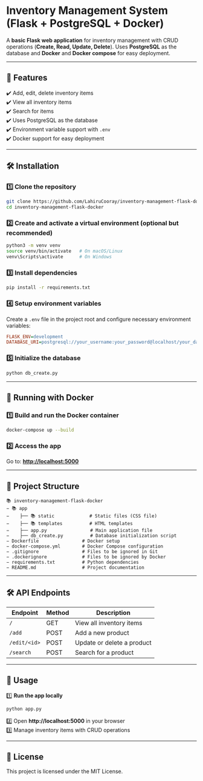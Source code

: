 # **Inventory Management System (Flask + PostgreSQL + Docker)**  
A **basic Flask web application** for inventory management with CRUD operations (**Create, Read, Update, Delete**). Uses **PostgreSQL** as the database and **Docker** and **Docker compose** for easy deployment.  

---

## **📌 Features**
✔️ Add, edit, delete inventory items  
✔️ View all inventory items  
✔️ Search for items  
✔️ Uses PostgreSQL as the database  
✔️ Environment variable support with `.env`  
✔️ Docker support for easy deployment  

---

## **🛠 Installation**
### **1️⃣ Clone the repository**
```bash
git clone https://github.com/LahiruCooray/inventory-management-flask-docker.git
cd inventory-management-flask-docker
```

### **2️⃣ Create and activate a virtual environment (optional but recommended)**
```bash
python3 -m venv venv
source venv/bin/activate   # On macOS/Linux
venv\Scripts\activate      # On Windows
```

### **3️⃣ Install dependencies**
```bash
pip install -r requirements.txt
```

### **4️⃣ Setup environment variables**
Create a `.env` file in the project root and configure necessary environment variables:  
```ini
FLASK_ENV=development
DATABASE_URI=postgresql://your_username:your_password@localhost/your_database

```

### **5️⃣ Initialize the database**
```bash
python db_create.py
```

---

## **🐳 Running with Docker**
### **1️⃣ Build and run the Docker container**
```bash
docker-compose up --build
```

### **2️⃣ Access the app**
Go to: **[http://localhost:5000](http://localhost:5000)**  

---

## **📂 Project Structure**
```
📚 inventory-management-flask-docker
️‍− 📚 app
️‍−    ├── 📚 static             # Static files (CSS file)
️‍−    ├── 📚 templates          # HTML templates
️‍−    ├── app.py                # Main application file
️‍−    ├── db_create.py          # Database initialization script
️‍− Dockerfile                # Docker setup
️‍− docker-compose.yml        # Docker Compose configuration
️‍− .gitignore                # Files to be ignored in Git
️‍− .dockerignore             # Files to be ignored by Docker
️‍− requirements.txt          # Python dependencies
️‍− README.md                 # Project documentation
```

---

## **🛠 API Endpoints**
| Endpoint         | Method | Description |
|-----------------|--------|-------------|
| `/`             | GET    | View all inventory items |
| `/add`          | POST   | Add a new product |
| `/edit/<id>`    | POST   | Update or delete a product |
| `/search`       | POST   | Search for a product |

---

## **🚀 Usage**
1️⃣ **Run the app locally**  
```bash
python app.py
```
2️⃣ Open **http://localhost:5000** in your browser  
3️⃣ Manage inventory items with CRUD operations  

---

## **🐜 License**
This project is licensed under the MIT License.  


